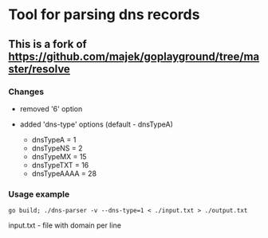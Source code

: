 # Tool for parsing dns records

## This is a fork of https://github.com/majek/goplayground/tree/master/resolve

### Changes

- removed '6' option

- added 'dns-type' options (default - dnsTypeA)
  - dnsTypeA = 1
  - dnsTypeNS = 2
  - dnsTypeMX = 15
  - dnsTypeTXT = 16
  - dnsTypeAAAA = 28

### Usage example 

`go build; ./dns-parser -v --dns-type=1 < ./input.txt > ./output.txt`

input.txt - file with domain per line